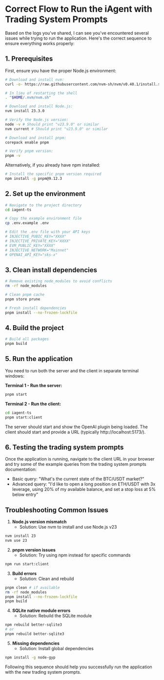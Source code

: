 # Correct Flow to Run the iAgent with Trading System Prompts

Based on the logs you've shared, I can see you've encountered several issues while trying to run the application. Here's the correct sequence to ensure everything works properly:

## 1. Prerequisites

First, ensure you have the proper Node.js environment:

```bash
# Download and install nvm:
curl -o- https://raw.githubusercontent.com/nvm-sh/nvm/v0.40.1/install.sh | bash

# In lieu of restarting the shell
. "$HOME/.nvm/nvm.sh"

# Download and install Node.js:
nvm install 23.3.0

# Verify the Node.js version:
node -v # Should print "v23.9.0" or similar
nvm current # Should print "v23.9.0" or similar

# Download and install pnpm:
corepack enable pnpm

# Verify pnpm version:
pnpm -v
```

Alternatively, if you already have npm installed:

```bash
# Install the specific pnpm version required
npm install -g pnpm@9.12.3
```

## 2. Set up the environment

```bash
# Navigate to the project directory
cd iagent-ts

# Copy the example environment file
cp .env.example .env

# Edit the .env file with your API keys
# INJECTIVE_PUBIC_KEY="XXXX"
# INJECTIVE_PRIVATE_KEY="XXXX"
# EVM_PUBLIC_KEY="XXXX"
# INJECTIVE_NETWORK="Mainnet"
# OPENAI_API_KEY="sks-x"
```

## 3. Clean install dependencies

```bash
# Remove existing node_modules to avoid conflicts
rm -rf node_modules

# Clean pnpm cache
pnpm store prune

# Fresh install dependencies
pnpm install --no-frozen-lockfile
```

## 4. Build the project

```bash
# Build all packages
pnpm build
```

## 5. Run the application

You need to run both the server and the client in separate terminal windows:

**Terminal 1 - Run the server:**
```bash
pnpm start
```

**Terminal 2 - Run the client:**
```bash
cd iagent-ts
pnpm start:client
```

The server should start and show the OpenAI plugin being loaded. The client should start and provide a URL (typically http://localhost:5173/).

## 6. Testing the trading system prompts

Once the application is running, navigate to the client URL in your browser and try some of the example queries from the trading system prompts documentation:

* Basic query: "What's the current state of the BTC/USDT market?"
* Advanced query: "I'd like to open a long position on ETH/USDT with 3x leverage, using 20% of my available balance, and set a stop loss at 5% below entry"

## Troubleshooting Common Issues

1. **Node.js version mismatch**
   * Solution: Use nvm to install and use Node.js v23

```bash
nvm install 23
nvm use 23
```

2. **pnpm version issues**
   * Solution: Try using npm instead for specific commands

```bash
npm run start:client
```

3. **Build errors**
   * Solution: Clean and rebuild

```bash
pnpm clean # if available
rm -rf node_modules
pnpm install --no-frozen-lockfile
pnpm build
```

4. **SQLite native module errors**
   * Solution: Rebuild the SQLite module

```bash
npm rebuild better-sqlite3
# or
pnpm rebuild better-sqlite3
```

5. **Missing dependencies**
   * Solution: Install global dependencies

```bash
npm install -g node-gyp
```

Following this sequence should help you successfully run the application with the new trading system prompts.